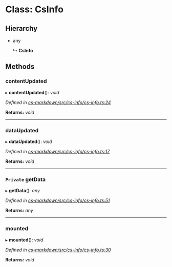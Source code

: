 # Class: CsInfo

## Hierarchy

* any

  ↳ **CsInfo**

## Methods

###  contentUpdated

▸ **contentUpdated**(): *void*

*Defined in [cs-markdown/src/cs-info/cs-info.ts:24](https://github.com/TNOCS/csnext/blob/38d1409e/packages/cs-markdown/src/cs-info/cs-info.ts#L24)*

**Returns:** *void*

___

###  dataUpdated

▸ **dataUpdated**(): *void*

*Defined in [cs-markdown/src/cs-info/cs-info.ts:17](https://github.com/TNOCS/csnext/blob/38d1409e/packages/cs-markdown/src/cs-info/cs-info.ts#L17)*

**Returns:** *void*

___

### `Private` getData

▸ **getData**(): *any*

*Defined in [cs-markdown/src/cs-info/cs-info.ts:51](https://github.com/TNOCS/csnext/blob/38d1409e/packages/cs-markdown/src/cs-info/cs-info.ts#L51)*

**Returns:** *any*

___

###  mounted

▸ **mounted**(): *void*

*Defined in [cs-markdown/src/cs-info/cs-info.ts:30](https://github.com/TNOCS/csnext/blob/38d1409e/packages/cs-markdown/src/cs-info/cs-info.ts#L30)*

**Returns:** *void*
